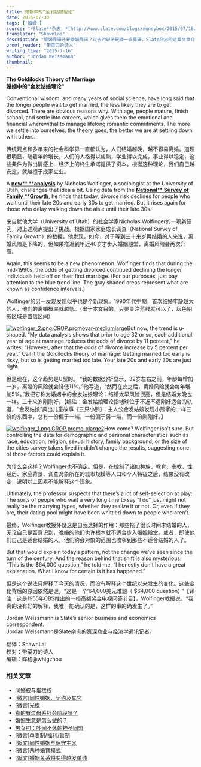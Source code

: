 ```yaml
---
title: 婚姻中的“金发姑娘理论”
date: 2015-07-30
tags: ['婚姻']
source: "*Slate**杂志，*[http://www.slate.com/blogs/moneybox/2015/07/16/getting\_married\_late\_increases\_your\_chance\_of\_a\_divorce.html](http://www.slate.com/blogs/moneybox/2015/07/16/getting_married_late_increases_your_chance_of_a_divorce.html)"
translator: "ShawnLai"
description: "早婚靠谱还是晚婚靠谱？过去的说法是晚一点靠谱，Slate杂志的这篇文章介绍了一项最新研究，给出了另一种说法……"
proof_reader: "带菜刀的诗人"
writing_time: "2015-7-16"
author: "Jordan Weissmann"
thumbnail:
---
```


**The Goldilocks Theory of Marriage**  
**婚姻中的“金发姑娘理论”**

Conventional wisdom, and many years of social science, have long said that the longer people wait to get married, the less likely they are to get divorced. There are obvious reasons why. With age, people mature, finish school, and settle into careers, which gives them the emotional and financial wherewithal to manage lifelong romantic commitments. The more we settle into ourselves, the theory goes, the better we are at settling down with others.

传统观点和多年来的社会科学界一直都认为，人们结婚越晚，越不容易离婚。道理很明显，随着年龄增长，人们的人格得以成熟，学业得以完成，事业得以稳定，这些条件为做出情感上、经济上的终生承诺提供了资本。根据这种理论，我们自己越安定，就越擅于成家立业。

A [**new**** ****analysis**](http://family-studies.org/want-to-avoid-divorce-wait-to-get-married-but-not-too-long/) by Nicholas Wolfinger, a sociologist at the University of Utah, challenges that idea a bit. Using data from the [**National**** ****Survey**** ****of**** ****Family**** ****Growth**](http://www.cdc.gov/nchs/nsfg.htm), he finds that today, divorce risk declines for people who wait until their late 20s and early 30s to get married. But it rises again for those who delay walking down the aisle until their late 30s.

来自犹他大学（University of Utah）的社会学家Nicholas Wolfinger的一项新研究，对上述观点提出了挑战。根据国家家庭成长调查（National Survey of Family Growth）的数据，他发现，如今，对于等到三十来岁再结婚的人来说，离婚风险是下降的，但如果推迟到年近40岁才步入婚姻殿堂，离婚风险会再次升高。

Again, this seems to be a new phenomenon. Wolfinger finds that during the mid-1990s, the odds of getting divorced continued declining the longer individuals held off on their first marriage. (For our purposes, just pay attention to the blue trend line. The gray shaded areas represent what are known as confidence intervals.)

Wolfinger的另一发现发现似乎也是个新现象。1990年代中期，首次结婚年龄越大的人，他们的离婚概率就越低。（出于本文目的，只要关注蓝线就可以了，灰色阴影区域是置信区间）

[![wolfinger_2.png.CROP.promovar-mediumlarge](https://headsalon.org/wordpress/wp-content/uploads/2015/07/wolfinger_2.png.CROP_.promovar-mediumlarge.png)](https://headsalon.org/wordpress/wp-content/uploads/2015/07/wolfinger_2.png.CROP_.promovar-mediumlarge.png)But now, the trend is u-shaped. “My data analysis shows that prior to age 32 or so, each additional year of age at marriage reduces the odds of divorce by 11 percent,” he writes. “However, after that the odds of divorce increase by 5 percent per year.” Call it the Goldilocks theory of marriage: Getting married too early is risky, but so is getting married too late. Your late 20s and early 30s are just right.

但是现在，这个趋势是U型的。 “我的数据分析显示，32岁左右之前，年龄每增加一岁，离婚的风险就会降低11%。”他写道，“然而在此之后，离婚风险就会每年增加5%。”我把它称为婚姻中的金发姑娘理论：结婚太早风险很高，但是结婚太晚也一样。三十来岁刚刚好。【编注：金发姑娘理论指地球位于不近不远刚好适合的轨道，“金发姑娘”典出儿童故事《三只小熊》：主人公金发姑娘发现小熊家的一样三份的东西中，总有一份偏于一端，一份偏于另一端，而一份刚刚好。】

[![wolfinger_1.png.CROP.promo-xlarge2](https://headsalon.org/wordpress/wp-content/uploads/2015/07/wolfinger_1.png.CROP_.promo-xlarge2-1024x731.png)](https://headsalon.org/wordpress/wp-content/uploads/2015/07/wolfinger_1.png.CROP_.promo-xlarge2.png)How come? Wolfinger isn’t sure. But controlling the data for demographic and personal characteristics such as race, education, religion, sexual history, family background, or the size of the cities survey takers lived in didn’t change the results, suggesting none of those factors could explain it.

为什么会这样？Wolfinger也不确定。但是，在控制了诸如种族、教育、宗教、性经历、家庭背景、调查对象所在的城市规模等人口和个人特征之后，结果没有改变，说明以上因素不能解释这个现象。

Ultimately, the professor suspects that there’s a lot of self-selection at play: The sorts of people who wait a very long time to say “I do” just might not really be the marrying types, whether they realize it or not. Or, even if they are, their dating pool might have been whittled down to people who aren’t.

最终，Wolfinger教授怀疑这是自我选择的作用：那些拖了很长时间才结婚的人，无论自己是否意识到，晚婚的他们也许根本就不适合步入婚姻殿堂。或者，即使他们自己是适合结婚的人，他们约会对象的范围也收窄到那些不适合结婚的人了。

But that would explain today’s pattern, not the change we’ve seen since the turn of the century. And the reason behind that shift is also mysterious. “This is the $64,000 question,” he told me. “I honestly don’t have a great explanation. What I know for certain is it has happened.”

但是这个说法只解释了今天的情况，而没有解释这个世纪以来发生的变化。这些变化背后的原因依然是谜。“这是一个‘64,000美元难题（ $64,000 question）’”【译注：这是1955年CBS推出的一档高额奖金电视问答节目】，Wolfinger教授说，“我真的没有好的解释，我唯一能确认的是，这样的事的确发生了。”

Jordan Weissmann is Slate’s senior business and economics correspondent.  
Jordan Weissmann是Slate杂志的资深商业与经济学通讯记者。


翻译：ShawnLai  
校对：带菜刀的诗人  
编辑：辉格@whigzhou


### 相关文章

* [同婚权与蛋糕权](https://headsalon.org/archives/7813.html "同婚权与蛋糕权")
* [[微言]同性婚姻、契约及其它](https://headsalon.org/archives/5641.html "[微言]同性婚姻、契约及其它")
* [[微言]光棍](https://headsalon.org/archives/5439.html "[微言]光棍")
* [真的有过母系社会阶段吗？](https://headsalon.org/archives/5331.html "真的有过母系社会阶段吗？")
* [婚姻生意是怎么做的？](https://headsalon.org/archives/5234.html "婚姻生意是怎么做的？")
* [男女#1：吵闹不休的神圣同盟](https://headsalon.org/archives/5067.html "男女#1：吵闹不休的神圣同盟")
* [[微言]单妻制/福利/管制](https://headsalon.org/archives/5039.html "[微言]单妻制/福利/管制")
* [[饭文]同性婚姻与保守主义](https://headsalon.org/archives/4630.html "[饭文]同性婚姻与保守主义")
* [[微言]两种婚育模式](https://headsalon.org/archives/4879.html "[微言]两种婚育模式")
* [[饭文]婚姻关系将变得越发单纯](https://headsalon.org/archives/4163.html "[饭文]婚姻关系将变得越发单纯")
